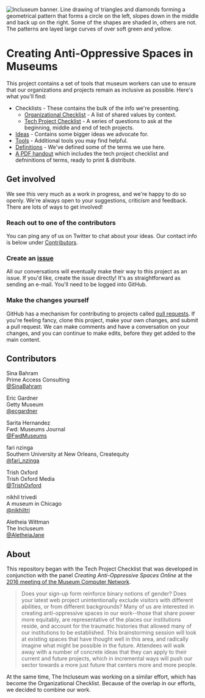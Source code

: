 ![Incluseum banner. Line drawing of triangles and diamonds forming a geometrical
 pattern that forms a circle on the left, slopes down in the middle and back up
 on the right. Some of the shapes are shaded in, others are not. The patterns
 are layed large curves of over soft green and yellow.](images/incluseum-banner.jpeg)

# Creating Anti-Oppressive Spaces in Museums

This project contains a set of tools that museum workers can use to
ensure that our organizations and projects remain as inclusive as possible. Here's what
you'll find:

- Checklists - These contains the bulk of the info we're presenting.
  - [Organizational Checklist](checklist-organizational.md) - A list of shared
    values by context.
  - [Tech Project Checklist](checklist-tech.md) - A series of questions to ask at the
    beginning, middle and end of tech projects.
- [Ideas](ideas.md) - Contains some bigger ideas we advocate for.
- [Tools](tools.md) - Additional tools you may find helpful.
- [Definitions](definitions.md) - We've defined some of the terms we
  use here.
- [A PDF handout](downloads/handout.pdf) which includes the tech project checklist and
  defninitions of terms, ready to print & distribute.

## Get involved

We see this very much as a work in progress, and we're happy to do so
openly. We're always open to your suggestions, criticism and
feedback. There are lots of ways to get involved!

### Reach out to one of the contributors
You can ping any of us on Twitter to chat about your ideas. Our
contact info is below under [Contributors](#contributors).

### Create an [issue](issues)
All our conversations will eventually make their way to this project
as an issue. If you'd like, create the issue directly! It's as
straightforward as sending an e-mail. You'll need to be logged into
GitHub.

### Make the changes yourself
GitHub has a mechanism for contributing to projects called [pull
requests](https://help.github.com/articles/about-pull-requests/). If
you're feeling fancy, clone this project, make your own changes, and
submit a pull request. We can make comments and have a conversation
on your changes, and you can continue to make edits, before they get
added to the main content.

## Contributors

Sina Bahram  
Prime Access Consulting  
[@SinaBahram](http://www.twitter.com/SinaBahram)

Eric Gardner  
Getty Museum  
[@ecgardner](http://www.twitter.com/ecgardner)

Sarita Hernandez  
Fwd: Museums Journal  
[@FwdMuseums](http://www.twitter.com/FwdMuseums)

fari nzinga  
Southern University at New Orleans, Createquity  
[@fari_nzinga](http://www.twitter.com/fari_nzinga)

Trish Oxford  
Trish Oxford Media  
[@TrishOxford](http://www.twitter.com/TrishOxford)

nikhil trivedi  
A museum in Chicago  
[@nikhiltri](http://www.twitter.com/nikhiltri)

Aletheia Wittman  
The Incluseum  
[@AletheiaJane](http://www.twitter.com/AletheiaJane)

## About
This repository began with the Tech Project Checklist that was developed in conjunction with the panel _Creating Anti-Oppressive Spaces Online_ at the [2016 meeting of the Museum Computer Network](http://conference.mcn.edu/2016/index.cfm).

> Does your sign-up form reinforce binary notions of gender? Does your latest web project unintentionally exclude visitors with different abilities, or from different backgrounds? Many of us are interested in creating anti-oppressive spaces in our work--those that share power more equitably, are representative of the places our institutions reside, and account for the traumatic histories that allowed many of our institutions to be established. This brainstorming session will look at existing spaces that have thought well in this area, and radically imagine what might be possible in the future. Attendees will walk away with a number of concrete ideas that they can apply to their current and future projects, which in incremental ways will push our sector towards a more just future that centers more and more people.

At the same time, The Incluseum was working on a similar effort, which has
become the Organizational Checklist. Because of the overlap in our efforts, we
decided to combine our work.
